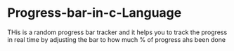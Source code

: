 # Progress-bar-in-c-Language

THis is a random progress bar tracker and it helps you to track the progress in real time by adjusting the bar to how much % of progress ahs been done 
